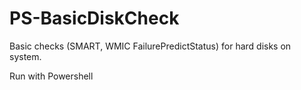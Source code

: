 # PS-BasicDiskCheck
Basic checks (SMART, WMIC FailurePredictStatus) for hard disks on system.

Run with Powershell
